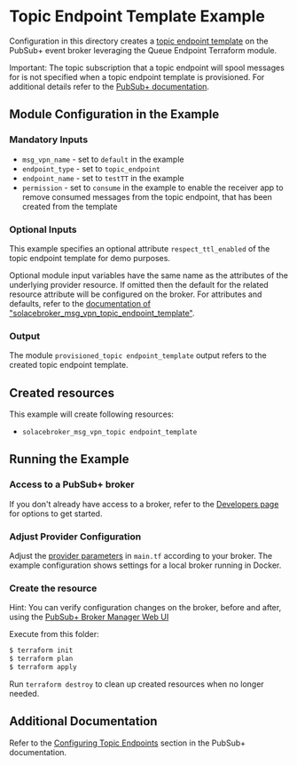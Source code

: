 # Topic Endpoint Template Example

Configuration in this directory creates a [topic endpoint template](https://docs.solace.com/Messaging/Guaranteed-Msg/Configuring-Endpoint-Templates.htm) on the PubSub+ event broker leveraging the Queue Endpoint Terraform module.

Important: The topic subscription that a topic endpoint will spool messages for is not specified when a topic endpoint template is provisioned. For additional details refer to the [PubSub+ documentation](https://docs.solace.com/Messaging/Guaranteed-Msg/Configuring-DTEs.htm).

## Module Configuration in the Example

### Mandatory Inputs

* `msg_vpn_name` - set to `default` in the example
* `endpoint_type` - set to `topic_endpoint`
* `endpoint_name` - set to `testTT` in the example
* `permission` - set to `consume` in the example to enable the receiver app to remove consumed messages from the topic endpoint, that has been created from the template

### Optional Inputs

This example specifies an optional attribute `respect_ttl_enabled` of the topic endpoint template for demo purposes.

Optional module input variables have the same name as the attributes of the underlying provider resource. If omitted then the default for the related resource attribute will be configured on the broker. For attributes and defaults, refer to the [documentation of "solacebroker_msg_vpn_topic_endpoint_template"](https://registry.terraform.io/providers/SolaceProducts/solacebroker/latest/docs/resources/msg_vpn_topic_endpoint_template#optional).

### Output

The module `provisioned_topic endpoint_template` output refers to the created topic endpoint template.

## Created resources

This example will create following resources:

* `solacebroker_msg_vpn_topic endpoint_template`

## Running the Example

### Access to a PubSub+ broker

If you don't already have access to a broker, refer to the [Developers page](https://www.solace.dev/) for options to get started.

### Adjust Provider Configuration

Adjust the [provider parameters](https://registry.terraform.io/providers/SolaceProducts/solacebroker/latest/docs#schema) in `main.tf` according to your broker. The example configuration shows settings for a local broker running in Docker.

### Create the resource

Hint: You can verify configuration changes on the broker, before and after, using the [PubSub+ Broker Manager Web UI](https://docs.solace.com/Admin/Broker-Manager/PubSub-Manager-Overview.htm)

Execute from this folder:

```bash
$ terraform init
$ terraform plan
$ terraform apply
```

Run `terraform destroy` to clean up created resources when no longer needed.

## Additional Documentation

Refer to the [Configuring Topic Endpoints](https://docs.solace.com/Messaging/Guaranteed-Msg/Configuring-DTEs.htm) section in the PubSub+ documentation.


